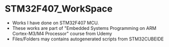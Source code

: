 # STM32F407_WorkSpace

* Works I have done on STM32F407 MCU.
* These works are part of "Embedded Systems Programming on ARM Cortex-M3/M4
  Processor" course from Udemy
* Files/Folders may contains autogenerated scripts from STM32CUBEIDE
